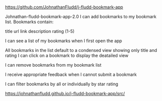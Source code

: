 https://github.com/JohnathanFludd/j-fludd-bookmark-app

Johnathan-fludd-bookmark-app-2.0
I can add bookmarks to my bookmark list. Bookmarks contain:

title
url link
description
rating (1-5)

I can see a list of my bookmarks when I first open the app

All bookmarks in the list default to a condensed view showing only title and rating
I can click on a bookmark to display the deatailed view

I can remove bookmarks from my bookmark list

I receive appropriate feedback when I cannot submit a bookmark

I can filter bookmarks by all or individually by star rating


https://johnathanfludd.github.io/j-fludd-bookmark-app/src/

